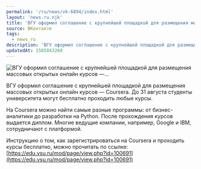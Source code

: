 ```yaml
---
permalink: '/ru/news/vk-6894/index.html'
layout: 'news.ru.njk'
title: 'ВГУ оформил соглашение с крупнейшей площадкой для размещения массовых открытых онлайн курсов —'
source: ВКонтакте
tags:
  - news_ru
description: 'ВГУ оформил соглашение с крупнейшей площадкой для размещения массовых открытых онлайн курсов —…'
updatedAt: 1585843260
---
```

![ВГУ оформил соглашение с крупнейшей площадкой для размещения массовых открытых онлайн курсов —…](https://sun9-62.userapi.com/impg/Eypt4iDzSafttrcw4wII0N61srkgP1NqRaH16Q/uuEseDUAmvY.jpg?size=1280x853&quality=96&sign=2590183c5824697539b3bbb8dbb7569b&c_uniq_tag=e2E-wzTeXBg3D_2eet7SHoMobFBhJr8ePxFz7elYrZA&type=album)

ВГУ оформил соглашение с крупнейшей площадкой для размещения массовых открытых онлайн курсов — Coursera. До 31 августа студенты университета могут бесплатно проходить любые курсы.

На Coursera можно найти самые разные программы: от бизнес-аналитики до разработки на Python. После прохождения курсов выдается диплом. Многие ведущие компании, например, Google и IBM, сотрудничают с платформой.

Инструкцию о том, как зарегистрироваться на Coursera и проходить курсы бесплатно, можно прочитать по ссылке: [https://edu.vsu.ru/mod/page/view.php?id=100691](https://edu.vsu.ru/mod/page/view.php?id=100691)
